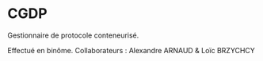 # CGDP
 Gestionnaire de protocole conteneurisé.

 Effectué en binôme. Collaborateurs : Alexandre ARNAUD & Loïc BRZYCHCY